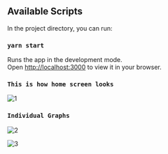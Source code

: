 
## Available Scripts

In the project directory, you can run:

### `yarn start`

Runs the app in the development mode.\
Open [http://localhost:3000](http://localhost:3000) to view it in your browser.



### `This is how home screen looks`


![1](https://user-images.githubusercontent.com/82465357/185197748-0f6c1f9a-60db-42e9-af69-8091651c5c33.PNG)

### `Individual Graphs`

![2](https://user-images.githubusercontent.com/82465357/185198270-fbcc04c2-44ab-4a8b-b795-21072e6ba542.PNG)

![3](https://user-images.githubusercontent.com/82465357/185198288-82f1f4f8-7d52-4557-a6b8-37f2e7ec5b30.PNG)


